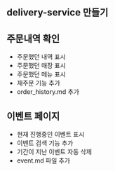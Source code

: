 ## delivery-service 만들기

## 주문내역 확인
- 주문했던 내역 표시
- 주문했던 매장 표시
- 주문했던 메뉴 표시
- 재주문 기능 추가
- order_history.md 추가

## 이벤트 페이지
- 현재 진행중인 이벤트 표시
- 이벤트 검색 기능 추가
- 기간이 지난 이벤트 자동 삭제
- event.md 파일 추가